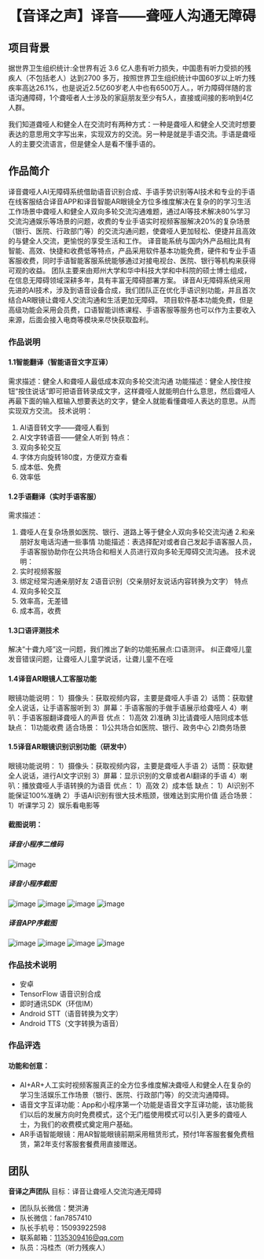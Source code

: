
# 【音译之声】译音——聋哑人沟通无障碍

## 项目背景
据世界卫生组织统计:全世界有近 3.6 亿人患有听力损失，中国患有听力受损的残疾人（不包括老人）达到2700 多万，按照世界卫生组织统计中国60岁以上听力残疾率高达26.1%，也是说近2.5亿60岁老人中也有6500万人。，听力障碍伴随的言语沟通障碍，1个聋哑者人士涉及的家庭朋友至少有5人，直接或间接的影响到4亿人群。

我们知道聋哑人和健全人在交流时有两种方式：一种是聋哑人和健全人交流时想要表达的意思用文字写出来，实现双方的交流。另一种是就是手语交流。手语是聋哑人的主要交流语言，但是健全人是看不懂手语的。


## 作品简介

译音聋哑人AI无障碍系统借助语音识别合成、手语手势识别等AI技术和专业的手语在线客服结合译音APP和译音智能AR眼镜全方位多维度解决在复杂的的学习生活工作场景中聋哑人和健全人双向多轮交流沟通难题，通过AI等技术解决80%学习交流沟通娱乐等场景的问题，收费的专业手语实时视频客服解决20%的复杂场景（银行、医院、行政部门等）的交流沟通问题，使聋哑人更加轻松、便捷并且高效的与健全人交流，更愉悦的享受生活和工作。
译音能系统与国内外产品相比具有智能、高效、快捷和收费低等特点，产品采用软件基本功能免费，硬件和专业手语客服收费，同时手语智能客服系统能够通过对接电视台、医院、银行等机构来获得可观的收益。
团队主要来由郑州大学和华中科技大学和中科院的硕士博士组成，在信息无障碍领域深耕多年，具有丰富无障碍部署方案。
译音AI无障碍系统采用先进的AI技术，涉及到语音设备合成，我们团队正在优化手语识别功能，并且首次结合AR眼镜让聋哑人交流沟通和生活更加无障碍。 项目软件基本功能免费，但是高级功能会采用会员费，口语智能训练课程、手语客服等服务也可以作为主要收入来源，后面会接入电商等模块来尽快获取盈利。


### 作品说明
#### 1.1智能翻译（智能语音文字互译）
需求描述：健全人和聋哑人最低成本双向多轮交流沟通
功能描述：健全人按住按钮“按住说话”即可把语音转录成文字，这样聋哑人就能明白什么意思，然后聋哑人再最下面的输入框输入想要表达的文字，健全人就能看懂聋哑人表达的意思。从而实现双方交流。
技术说明：   
1. AI语音转文字——聋哑人看到
2. AI文字转语音——健全人听到
特点：   
1. 双向多轮交互
2. 字体方向旋转180度，方便双方查看
3. 成本低、免费
4. 效率低

#### 1.2手语翻译（实时手语客服）
需求描述：      
1. 聋哑人在复杂场景如医院、银行、道路上等于健全人双向多轮交流沟通
2.和亲朋好友电话沟通一些事情
功能描述：表选择配对或者自己发起手语客服人员，手语客服协助你在公共场合和相关人员进行双向多轮无障碍交流沟通。
技术说明：    
1. 实时视频客服
2. 绑定经常沟通亲朋好友
2语音识别（交亲朋好友说话内容转换为文字）
特点   
1. 双向多轮交互
2. 效率高，无差错
3. 成本高，收费

#### 1.3口语评测技术
解决“十聋九哑”这一问题，我们推出了新的功能拓展点:口语测评。
纠正聋哑儿童发音错误问题，让聋哑人儿童学说话，让聋儿童不在哑

#### 1.4译音AR眼镜人工客服功能

眼镜功能说明：
1）摄像头：获取视频内容，主要是聋哑人手语
2）话筒：获取健全人说话，让手语客服听到
3）屏幕：手语客服的手做手语展示给聋哑人
4）喇叭：手语客服翻译聋哑人的声音
优点：
1)高效
2)准确
3)比请聋哑人陪同成本低
缺点：
1)功能收费
适合场景：
1)公共场合如医院、银行、政务中心
2)商务场景

#### 1.5译音AR眼镜识别识别功能（研发中）
眼镜功能说明：
1）摄像头：获取视频内容，主要是聋哑人手语
2）话筒：获取健全人说话，进行AI文字识别
3）屏幕：显示识别的文章或者AI翻译的手语
4）喇叭：播放聋哑人手语转换的为语音
优点：
1）高效
2）成本低
缺点：
1）AI识别不能保证100%准确
2）手语AI识别有很大技术瓶颈，很难达到实用价值
适合场景：
1）听课学习
2）娱乐看电影等


#### 截图说明：
##### 译音小程序二维码
![image](./files/%E8%AF%91%E9%9F%B3%E5%B0%8F%E7%A8%8B%E5%BA%8F%E4%BA%8C%E7%BB%B4%E7%A0%81.jpg)

##### 译音小程序截图
![image](./screenshot/1.jpg)
![image](./screenshot/2.jpg)
![image](./screenshot/3.jpg)
![image](./screenshot/4.jpg)

##### 译音APP序截图
![image](./screenshot/11.jpeg)
![image](./screenshot/12.jpeg)
![image](./screenshot/13.jpeg)
![image](./screenshot/14.jpeg)


### 作品技术说明
- 安卓
- TensorFlow  语音识别合成  
- 即时通讯SDK（环信IM）
- Android  STT（语音转换为文字）
- Android TTS（文字转换为语音）



### 作品评选
#### 功能和创意：
- AI+AR+人工实时视频客服真正的全方位多维度解决聋哑人和健全人在复杂的学习生活娱乐工作场景（银行、医院、行政部门等）的交流沟通障碍。
- 语音文字互译功能：App和小程序第一个功能是语音文字互译功能，该功能我们以后的发展方向时免费模式，这个无门槛使用模式可以引入更多的聋哑人士，为我们的收费模式奠定用户基础。
- AR手语智能眼镜：用AR智能眼镜前期采用租赁形式，预付1年客服套餐免费租赁，第2年支付客服套餐费用直接赠送。





## 团队
**音译之声团队**
目标：译音让聋哑人交流沟通无障碍
- 团队队长微信：樊洪涛
- 队长微信：fan7857410
- 队长手机号：15093922598
- 联系邮箱：1135309416@qq.com	
- 队员：冯桂杰（听力残疾人）


